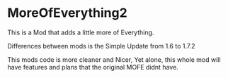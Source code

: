 MoreOfEverything2
=================
This is a Mod that adds a little more of Everything. 

Differences between mods is the Simple Update from 1.6 to 1.7.2

This mods code is more cleaner and Nicer, Yet alone, this whole mod will have features and plans that the
original MOFE didnt have.
